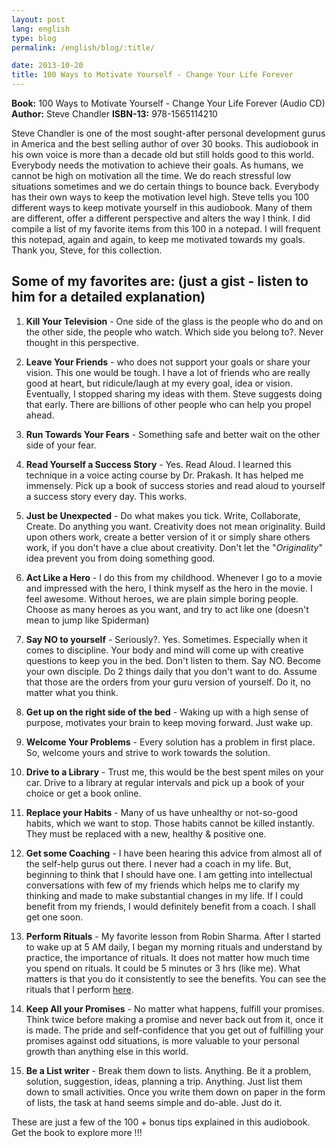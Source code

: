 ```yaml
---
layout: post
lang: english
type: blog
permalink: /english/blog/:title/

date: 2013-10-20
title: 100 Ways to Motivate Yourself - Change Your Life Forever
---
```


**Book:** 100 Ways to Motivate Yourself - Change Your Life Forever (Audio CD)
**Author:** Steve Chandler
**ISBN-13:** 978-1565114210

Steve Chandler is one of the most sought-after personal development gurus in America and the best selling author of over 30 books. This audiobook in his own voice is more than a decade old but still holds good to this world.
Everybody needs the motivation to achieve their goals. As humans, we cannot be high on motivation all the time. We do reach stressful low situations sometimes and we do certain things to bounce back. Everybody has their own ways to keep the motivation level high. Steve tells you 100 different ways to keep motivate yourself in this audiobook. Many of them are different, offer a different perspective and alters the way I think. I did compile a list of my favorite items from this 100 in a notepad. I will frequent this notepad, again and again, to keep me motivated towards my goals. Thank you, Steve, for this collection.

## Some of my favorites are: (just a gist - listen to him for a detailed explanation)

1. **Kill Your Television** - One side of the glass is the people who do and on the other side, the people who watch. Which side you belong to?. Never thought in this perspective.

2. **Leave Your Friends** - who does not support your goals or share your vision. This one would be tough. I have a lot of friends who are really good at heart, but ridicule/laugh at my every goal, idea or vision. Eventually, I stopped sharing my ideas with them. Steve suggests doing that early. There are billions of other people who can help you propel ahead.

3. **Run Towards Your Fears** - Something safe and better wait on the other side of your fear.

4. **Read Yourself a Success Story** - Yes. Read Aloud. I learned this technique in a voice acting course by Dr. Prakash. It has helped me immensely. Pick up a book of success stories and read aloud to yourself a success story every day. This works.

5. **Just be Unexpected** - Do what makes you tick. Write, Collaborate, Create. Do anything you want. Creativity does not mean originality. Build upon others work, create a better version of it or simply share others work, if you don't have a clue about creativity. Don't let the "*Originality*" idea prevent you from doing something good.

6. **Act Like a Hero** - I do this from my childhood. Whenever I go to a movie and impressed with the hero, I think myself as the hero in the movie. I feel awesome. Without heroes, we are plain simple boring people. Choose as many heroes as you want, and try to act like one (doesn't mean to jump like Spiderman)

7. **Say NO to yourself** - Seriously?. Yes. Sometimes. Especially when it comes to discipline. Your body and mind will come up with creative questions to keep you in the bed. Don't listen to them. Say NO. Become your own disciple. Do 2 things daily that you don't want to do. Assume that those are the orders from your guru version of yourself. Do it, no matter what you think.

8. **Get up on the right side of the bed** - Waking up with a high sense of purpose, motivates your brain to keep moving forward. Just wake up.

9. **Welcome Your Problems** - Every solution has a problem in first place. So, welcome yours and strive to work towards the solution.

10. **Drive to a Library** - Trust me, this would be the best spent miles on your car. Drive to a library at regular intervals and pick up a book of your choice or get a book online.

11. **Replace your Habits** - Many of us have unhealthy or not-so-good habits, which we want to stop. Those habits cannot be killed instantly. They must be replaced with a new, healthy & positive one.

12. **Get some Coaching** - I have been hearing this advice from almost all of the self-help gurus out there. I never had a coach in my life. But, beginning to think that I should have one. I am getting into intellectual conversations with few of my friends which helps me to clarify my thinking and made to make substantial changes in my life. If I could benefit from my friends, I would definitely benefit from a coach. I shall get one soon.

13. **Perform Rituals** - My favorite lesson from Robin Sharma. After I started to wake up at 5 AM daily, I began my morning rituals and understand by practice, the importance of rituals. It does not matter how much time you spend on rituals. It could be 5 minutes or 3 hrs (like me). What matters is that you do it consistently to see the benefits. You can see the rituals that I perform [here]({{site[page.lang][page.type].url}}/48-days-challenge-wake-up-at-5-am-daily/).

14. **Keep All your Promises** - No matter what happens, fulfill your promises. Think twice before making a promise and never back out from it, once it is made. The pride and self-confidence that you get out of fulfilling your promises against odd situations, is more valuable to your personal growth than anything else in this world.

15. **Be a List writer** - Break them down to lists. Anything. Be it a problem, solution, suggestion, ideas, planning a trip. Anything. Just list them down to small activities. Once you write them down on paper in the form of lists, the task at hand seems simple and do-able. Just do it.

These are just a few of the 100 + bonus tips explained in this audiobook. Get the book to explore more !!!
